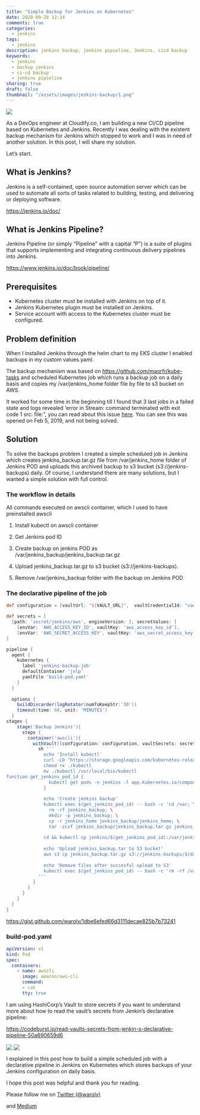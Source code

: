 ```yaml
---
title: "Simple Backup for Jenkins on Kubernetes"
date: 2020-09-28 12:24
comments: true
categories:
  - jenkins
tags:
  - jenkins
description: jenkins backup, jenkins pipieline, Jenkins, cicd backup
keywords: 
  - jenkins
  - backup jenkins
  - ci-cd backup
  - jenkins pipieline
sharing: true
draft: false
thumbnail: "/assets/images/jenkins-backup/1.png"
---
```


<img src="/assets/images/jenkins-backup/1.png" align="center"/> 

As a DevOps engineer at Cloudify.co, I am building a new CI/CD pipeline based on Kubernetes and Jenkins. Recently I was dealing with the existent backup mechanism for Jenkins which stopped to work and I was in need of another solution. In this post, I will share my solution.

Let’s start.

## What is Jenkins?

Jenkins is a self-contained, open source automation server which can be used to automate all sorts of tasks related to building, testing, and delivering or deploying software.

https://jenkins.io/doc/

## What is Jenkins Pipeline?

Jenkins Pipeline (or simply “Pipeline” with a capital “P”) is a suite of plugins that supports implementing and integrating continuous delivery pipelines into Jenkins.

https://www.jenkins.io/doc/book/pipeline/

## Prerequisites

* Kubernetes cluster must be installed with Jenkins on top of it.
* Jenkins Kubernetes plugin must be installed on Jenkins.
* Service account with access to the Kubernetes cluster must be configured.

## Problem definition

When I installed Jenkins through the helm chart to my EKS cluster I enabled backups in my custom values.yaml.

The backup mechanism was based on https://github.com/maorfr/kube-tasks and scheduled Kubernetes job which runs a backup job on a daily basis and copies my /var/jenkins_home folder file by file to s3 bucket on AWS.

It worked for some time in the beginning till I found that 3 last jobs in a failed state and logs revealed ‘error in Stream: command terminated with exit code 1 src: file:”, you can read about this issue [here](https://github.com/nuvo/kube-tasks/issues/2). You can see this was opened on Feb 5, 2019, and not being solved.

## Solution

To solve the backups problem I created a simple scheduled job in Jenkins
which creates jenkins_backup.tar.gz file from /var/jenkins_home folder of Jenkins POD and uploads this archived backup to s3 bucket (s3://jenkins-backups) daily. Of course, I understand there are many solutions, but I wanted a simple solution with full control.

### The workflow in details

All commands executed on awscli container, which I used to have preinstalled awscli

1. Install kubectl on awscli container

2. Get Jenkins pod ID

3. Create backup on jenkins POD as /var/jenkins_backup/jenkins_backup.tar.gz

4. Upload jenkins_backup.tar.gz to s3 bucket (s3://jenkins-backups).

5. Remove /var/jenkins_backup folder with the backup on Jenkins POD

### The declarative pipeline of the job

``` groovy
def configuration = [vaultUrl: "${VAULT_URL}",  vaultCredentialId: "vault-app-role", engineVersion: 2]

def secrets = [
  [path: 'secret/jenkins/aws', engineVersion: 2, secretValues: [
    [envVar: 'AWS_ACCESS_KEY_ID', vaultKey: 'aws_access_key_id'],
    [envVar: 'AWS_SECRET_ACCESS_KEY', vaultKey: 'aws_secret_access_key']]],
]

pipeline {
  agent {
    kubernetes {
      label 'jenkins-backup-job'
      defaultContainer 'jnlp'
      yamlFile 'build-pod.yaml'
    }
  }
  
  options {
    buildDiscarder(logRotator(numToKeepStr:'30'))
    timeout(time: 60, unit: 'MINUTES')
  }
stages {
    stage('Backup Jenkins'){
      steps {
        container('awscli'){
          withVault([configuration: configuration, vaultSecrets: secrets]){
            sh '''
              echo 'Install kubectl'
              curl -LO "https://storage.googleapis.com/kubernetes-release/release/\$(curl -s https://storage.googleapis.com/kubernetes-release/release/stable.txt)/bin/linux/amd64/kubectl"
              chmod +x ./kubectl
              mv ./kubectl /usr/local/bin/kubectl
function get_jenkins_pod_id {
                kubectl get pods -n jenkins -l app.kubernetes.io/component=jenkins-master -o custom-columns=PodName:.metadata.name | grep jenkins-
              }
  
              echo 'Create jenkins backup'
              kubectl exec $(get_jenkins_pod_id) -- bash -c 'cd /var; \
                rm -rf jenkins_backup; \
                mkdir -p jenkins_backup; \ 
                cp -r jenkins_home jenkins_backup/jenkins_home; \
                tar -zcvf jenkins_backup/jenkins_backup.tar.gz jenkins_backup/jenkins_home'
              
              cd && kubectl cp jenkins/$(get_jenkins_pod_id):/var/jenkins_backup/jenkins_backup.tar.gz jenkins_backup.tar.gz
              
              echo 'Upload jenkins_backup.tar to S3 bucket'
              aws s3 cp jenkins_backup.tar.gz s3://jenkins-backups/$(date +%Y%m%d%H%M)/jenkins_backup.tar.gz
              
              echo 'Remove files after succesful upload to S3'
              kubectl exec $(get_jenkins_pod_id) -- bash -c 'rm -rf /var/jenkins_backup'
            '''
          }
        }
      }
    }
  }
}
```

https://gist.github.com/warolv/1dbe6efed66d3111decae825b7b73241

### build-pod.yaml

``` yaml
apiVersion: v1
kind: Pod
spec:
  containers:
    - name: awscli
      image: amazon/aws-cli
      command:
      - cat
      tty: true
```

I am using HashiCorp’s Vault to store secrets if you want to understand more about how to read the vault’s secrets from Jenkin’s declarative pipeline:

https://codeburst.io/read-vaults-secrets-from-jenkin-s-declarative-pipeline-50a690659d6

<img src="/assets/images/jenkins-backup/2.png" align="center"/> 

<img src="/assets/images/jenkins-backup/3.png" align="center"/> 

I explained in this post how to build a simple scheduled job with a declarative pipeline in Jenkins on Kubernetes which stores backups of your Jenkins configuration on daily basis.

I hope this post was helpful and thank you for reading.

Please follow me on [Twitter (@warolv)](https://twitter.com/warolv)

and [Medium](https://medium.com/@warolv)